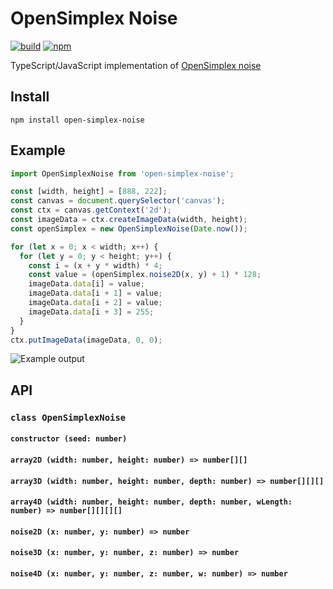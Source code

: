 # OpenSimplex Noise

[![build](https://img.shields.io/travis/joshforisha/open-simplex-noise-js.svg)](https://travis-ci.org/joshforisha/open-simplex-noise-js)
[![npm](https://img.shields.io/npm/v/open-simplex-noise.svg)](https://www.npmjs.com/package/open-simplex-noise)

TypeScript/JavaScript implementation of [OpenSimplex noise](https://en.wikipedia.org/wiki/OpenSimplex_noise)

## Install

    npm install open-simplex-noise

## Example

```javascript
import OpenSimplexNoise from 'open-simplex-noise';

const [width, height] = [888, 222];
const canvas = document.querySelector('canvas');
const ctx = canvas.getContext('2d');
const imageData = ctx.createImageData(width, height);
const openSimplex = new OpenSimplexNoise(Date.now());

for (let x = 0; x < width; x++) {
  for (let y = 0; y < height; y++) {
    const i = (x + y * width) * 4;
    const value = (openSimplex.noise2D(x, y) + 1) * 128;
    imageData.data[i] = value;
    imageData.data[i + 1] = value;
    imageData.data[i + 2] = value;
    imageData.data[i + 3] = 255;
  }
}
ctx.putImageData(imageData, 0, 0);
```

![Example output](https://github.com/joshforisha/open-simplex-noise-js/blob/master/images/example.png?raw=true)

## API

### `class OpenSimplexNoise`

#### `constructor (seed: number)`

#### `array2D (width: number, height: number) => number[][]`

#### `array3D (width: number, height: number, depth: number) => number[][][]`

#### `array4D (width: number, height: number, depth: number, wLength: number) => number[][][][]`

#### `noise2D (x: number, y: number) => number`

#### `noise3D (x: number, y: number, z: number) => number`

#### `noise4D (x: number, y: number, z: number, w: number) => number`
